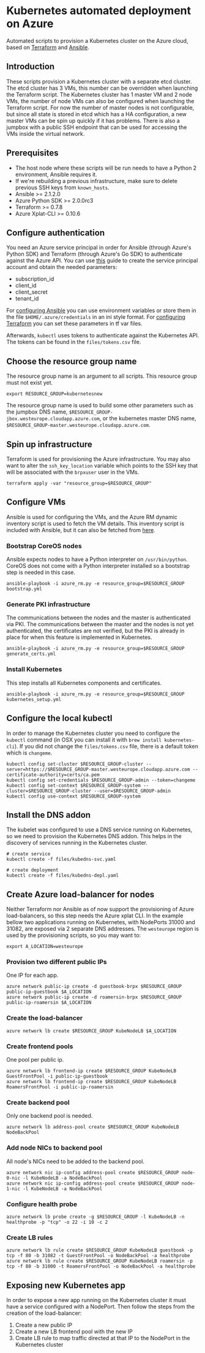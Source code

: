# Kubernetes automated deployment on Azure

Automated scripts to provision a Kubernetes cluster on the Azure cloud, based on [Terraform](https://www.terraform.io) and [Ansible](https://www.ansible.com).

## Introduction

These scripts provision a Kubernetes cluster with a separate etcd cluster. The etcd cluster has 3 VMs, this number can be overridden when launching the Terraform script. The Kubernetes cluster has 1 master VM and 2 node VMs, the number of node VMs can also be configured when launching the Terraform script. For now the number of master nodes is not configurable, but since all state is stored in etcd which has a HA configuration, a new master VMs can be spin up quickly if it has problems. There is also a jumpbox with a public SSH endpoint that can be used for accessing the VMs inside the virtual network.

## Prerequisites

 * The host node where these scripts will be run needs to have a Python 2 environment, Ansible requires it.
 * If we're rebuilding a previous infrastructure, make sure to delete previous SSH keys from `known_hosts`.
 * Ansible >= 2.1.2.0
 * Azure Python SDK >= 2.0.0rc3
 * Terraform >= 0.7.8
 * Azure Xplat-CLI >= 0.10.6

## Configure authentication

You need an Azure service principal in order for Ansible (through Azure's Python SDK) and Terraform (through Azure's Go SDK) to authenticate against the Azure API. You can use [this](https://azure.microsoft.com/en-us/documentation/articles/resource-group-create-service-principal-portal/) guide to create the service principal account and obtain the needed parameters:

 * subscription_id
 * client_id
 * client_secret
 * tenant_id

For [configuring Ansible](https://docs.ansible.com/ansible/guide_azure.html) you can use environment variables or store them in the file `$HOME/.azure/credentials` in an ini style format. For [configuring Terraform](https://www.terraform.io/docs/configuration/variables.html) you can set these parameters in tf var files.

Afterwards, `kubectl` uses tokens to authenticate against the Kubernetes API. The tokens can be found in the `files/tokens.csv` file.

## Choose the resource group name

The resource group name is an argument to all scripts. This resource group must not exist yet.

    export RESOURCE_GROUP=kubernetesnew

The resource group name is used to build some other parameters such as the jumpbox DNS name, `$RESOURCE_GROUP-jbox.westeurope.cloudapp.azure.com`, or the kubernetes master DNS name, `$RESOURCE_GROUP-master.westeurope.cloudapp.azure.com`.

## Spin up infrastructure

Terraform is used for provisioning the Azure infrastructure. You may also want to alter the `ssh_key_location` variable which points to the SSH key that will be associated with the `brpxuser` user in the VMs.

    terraform apply -var "resource_group=$RESOURCE_GROUP"

## Configure VMs

Ansible is used for configuring the VMs, and the Azure RM dynamic inventory script is used to fetch the VM details. This inventory script is included with Ansible, but it can also be fetched from [here](https://github.com/ansible/ansible/blob/devel/contrib/inventory/azure_rm.py).

### Bootstrap CoreOS nodes

Ansible expects nodes to have a Python interpreter on `/usr/bin/python`. CoreOS does not come with a Python interpreter installed so a bootstrap step is needed in this case.

    ansible-playbook -i azure_rm.py -e resource_group=$RESOURCE_GROUP bootstrap.yml

### Generate PKI infrastructure

The communications between the nodes and the master is authenticated via PKI. The communications between the master and the nodes is not yet authenticated, the certificates are not verified, but the PKI is already in place for when this feature is implemented in Kubernetes.

    ansible-playbook -i azure_rm.py -e resource_group=$RESOURCE_GROUP generate_certs.yml

### Install Kubernetes

This step installs all Kubernetes components and certificates.

    ansible-playbook -i azure_rm.py -e resource_group=$RESOURCE_GROUP kubernetes_setup.yml

## Configure the local kubectl

In order to manage the Kubernetes cluster you need to configure the `kubectl` command (in OSX you can install it with `brew install kubernetes-cli`). If you did not change the `files/tokens.csv` file, there is a default token which is `changeme`.

    kubectl config set-cluster $RESOURCE_GROUP-cluster --server=https://$RESOURCE_GROUP-master.westeurope.cloudapp.azure.com --certificate-authority=certs/ca.pem
    kubectl config set-credentials $RESOURCE_GROUP-admin --token=changeme
    kubectl config set-context $RESOURCE_GROUP-system --cluster=$RESOURCE_GROUP-cluster --user=$RESOURCE_GROUP-admin
    kubectl config use-context $RESOURCE_GROUP-system

## Install the DNS addon

The kubelet was configured to use a DNS service running on Kubernetes, so we need to provision the Kubernetes DNS addon. This helps in the discovery of services running in the Kubernetes cluster.

    # create service
    kubectl create -f files/kubedns-svc.yaml

    # create deployment
    kubectl create -f files/kubedns-depl.yaml

## Create Azure load-balancer for nodes

Neither Terraform nor Ansible as of now support the provisioning of Azure load-balancers, so this step needs the Azure xplat CLI. In the example bellow two applications running on Kubernetes, with NodePorts 31000 and 31082, are exposed via 2 separate DNS addresses. The `westeurope` region is used by the provisioning scripts, so you may want to:

    export A_LOCATION=westeurope

### Provision two different public IPs

One IP for each app.

    azure network public-ip create -d guestbook-brpx $RESOURCE_GROUP public-ip-guestbook $A_LOCATION
    azure network public-ip create -d roamersin-brpx $RESOURCE_GROUP public-ip-roamersin $A_LOCATION

### Create the load-balancer

    azure network lb create $RESOURCE_GROUP KubeNodeLB $A_LOCATION

### Create frontend pools

One pool per public ip.

    azure network lb frontend-ip create $RESOURCE_GROUP KubeNodeLB GuestFrontPool -i public-ip-guestbook
    azure network lb frontend-ip create $RESOURCE_GROUP KubeNodeLB RoamersFrontPool -i public-ip-roamersin

### Create backend pool

Only one backend pool is needed.

    azure network lb address-pool create $RESOURCE_GROUP KubeNodeLB NodeBackPool

### Add node NICs to backend pool

All node's NICs need to be added to the backend pool.

    azure network nic ip-config address-pool create $RESOURCE_GROUP node-0-nic -l KubeNodeLB -a NodeBackPool
    azure network nic ip-config address-pool create $RESOURCE_GROUP node-1-nic -l KubeNodeLB -a NodeBackPool

### Configure health probe

    azure network lb probe create -g $RESOURCE_GROUP -l KubeNodeLB -n healthprobe -p "tcp" -o 22 -i 10 -c 2

### Create LB rules

    azure network lb rule create $RESOURCE_GROUP KubeNodeLB guestbook -p tcp -f 80 -b 31082 -t GuestFrontPool -o NodeBackPool -a healthprobe
    azure network lb rule create $RESOURCE_GROUP KubeNodeLB roamersin -p tcp -f 80 -b 31000 -t RoamersFrontPool -o NodeBackPool -a healthprobe

## Exposing new Kubernetes app

In order to expose a new app running on the Kubernetes cluster it must have a service configured with a NodePort. Then follow the steps from the creation of the load-balancer:

 1. Create a new public IP
 2. Create a new LB frontend pool with the new IP
 3. Create LB rule to map traffic directed at that IP to the NodePort in the Kubernetes cluster
